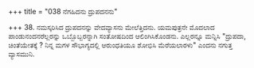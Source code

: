 +++
title = "038 ನೆಗಹಿದನು ದ್ರುಪದನನು"

+++
38. ನಮಸ್ಕರಿಸಿದ ದ್ರುಪದನನ್ನು ವೇದವ್ಯಾಸನು ಮೇಲೆತ್ತಿದನು. ಯಮಪುತ್ರನೇ ಮೊದಲಾದ ಪಾಂಡುನಂದನರೆಲ್ಲರನ್ನು ಒಬ್ಬೊಬ್ಬರನ್ನಾಗಿ ಸಂತೋಷದಿಂದ ಆಲಿಂಗಿಸಿಕೊಂಡನು. ಎಲ್ಲರನ್ನೂ ಮನ್ನಿಸಿ "ದ್ರುಪದಾ, ಚಿಂತೆಯೇತಕ್ಕೆ ? ನಿನ್ನ ಮಗಳ ಸೌಭಾಗ್ಯದಲ್ಲಿ ಆರುಂಧತಿಯೂ ಶೋಭಿಸಿ ಮೆರೆಯಲಾರಳು" ಎಂದನು ನಗುತ್ತ ವ್ಯಾಸಮುನಿ.